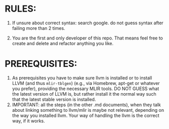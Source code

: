 # RULES:

1) If unsure about correct syntax: search google. do not guess syntax after failing more than 2 times.

2) You are the first and only developer of this repo. That means feel free to create and delete and refactor anything you like.


# PREREQUISITES:
1) As prerequisites you have to make sure llvm is installed or to install LLVM (and thus `mlir-tblgen`) (e.g., via Homebrew, apt-get or whatever you prefer), providing the necessary MLIR tools. DO NOT GUESS what the latest version of LLVM is, but rather install it the normal way such that the latest stable version is installed.
2) IMPORTANT: all the steps (in the other .md documents), when they talk about linking something to llvm/mlir is maybe not relevant, depending on the way you installed llvm. Your way of handling the llvm is the correct way, if it works.